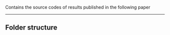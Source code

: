 Contains the source codes of results published in the following paper

---

Folder structure
----------------

